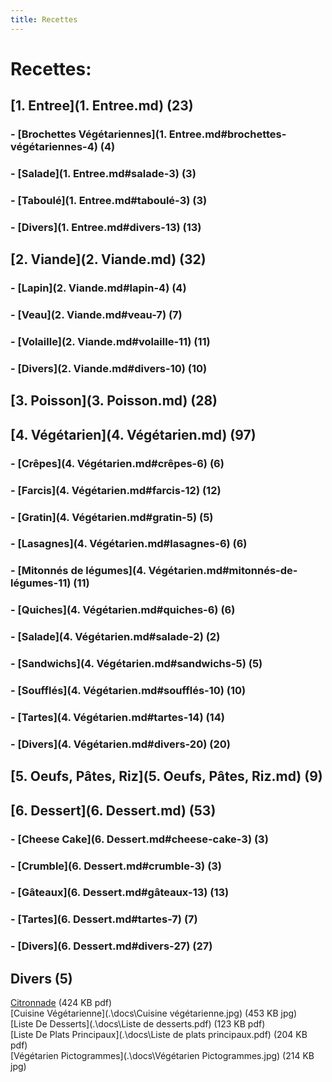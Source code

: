 ```yaml
---
title: Recettes
---  
```

# Recettes:  
## [1. Entree](1. Entree.md) (23)  
### - [Brochettes Végétariennes](1. Entree.md#brochettes-végétariennes-4) (4)  
### - [Salade](1. Entree.md#salade-3) (3)  
### - [Taboulé](1. Entree.md#taboulé-3) (3)  
### - [Divers](1. Entree.md#divers-13) (13)  
## [2. Viande](2. Viande.md) (32)  
### - [Lapin](2. Viande.md#lapin-4) (4)  
### - [Veau](2. Viande.md#veau-7) (7)  
### - [Volaille](2. Viande.md#volaille-11) (11)  
### - [Divers](2. Viande.md#divers-10) (10)  
## [3. Poisson](3. Poisson.md) (28)  
## [4. Végétarien](4. Végétarien.md) (97)  
### - [Crêpes](4. Végétarien.md#crêpes-6) (6)  
### - [Farcis](4. Végétarien.md#farcis-12) (12)  
### - [Gratin](4. Végétarien.md#gratin-5) (5)  
### - [Lasagnes](4. Végétarien.md#lasagnes-6) (6)  
### - [Mitonnés de légumes](4. Végétarien.md#mitonnés-de-légumes-11) (11)  
### - [Quiches](4. Végétarien.md#quiches-6) (6)  
### - [Salade](4. Végétarien.md#salade-2) (2)  
### - [Sandwichs](4. Végétarien.md#sandwichs-5) (5)  
### - [Soufflés](4. Végétarien.md#soufflés-10) (10)  
### - [Tartes](4. Végétarien.md#tartes-14) (14)  
### - [Divers](4. Végétarien.md#divers-20) (20)  
## [5. Oeufs, Pâtes, Riz](5. Oeufs, Pâtes, Riz.md) (9)  
## [6. Dessert](6. Dessert.md) (53)  
### - [Cheese Cake](6. Dessert.md#cheese-cake-3) (3)  
### - [Crumble](6. Dessert.md#crumble-3) (3)  
### - [Gâteaux](6. Dessert.md#gâteaux-13) (13)  
### - [Tartes](6. Dessert.md#tartes-7) (7)  
### - [Divers](6. Dessert.md#divers-27) (27)  
## Divers (5)  
[Citronnade](.\docs\Citronnade.pdf) (424 KB pdf)  
[Cuisine Végétarienne](.\docs\Cuisine végétarienne.jpg) (453 KB jpg)  
[Liste De Desserts](.\docs\Liste de desserts.pdf) (123 KB pdf)  
[Liste De Plats Principaux](.\docs\Liste de plats principaux.pdf) (204 KB pdf)  
[Végétarien Pictogrammes](.\docs\Végétarien Pictogrammes.jpg) (214 KB jpg)  
